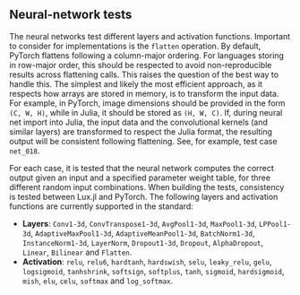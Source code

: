## Neural-network tests

The neural networks test different layers and activation functions. Important to consider for implementations is the `flatten` operation. By default, PyTorch flattens following a column-major ordering. For languages storing in row-major order, this should be respected to avoid non-reproducible results across flattening calls. This raises the question of the best way to handle this. The simplest and likely the most efficient approach, as it respects how arrays are stored in memory, is to transform the input data. For example, in PyTorch, image dimensions should be provided in the form `(C, W, H)`, while in Julia, it should be stored as `(H, W, C)`. If, during neural net import into Julia, the input data and the convolutional kernels (and similar layers) are transformed to respect the Julia format, the resulting output will be consistent following flattening. See, for example, test case `net_018`.

For each case, it is tested that the neural network computes the correct output given an input and a specified parameter weight table, for three different random input combinations. When building the tests, consistency is tested between Lux.jl and PyTorch. The following layers and activation functions are currently supported in the standard:

* **Layers**: `Conv1-3d`, `ConvTranspose1-3d`, `AvgPool1-3d`, `MaxPool1-3d`, `LPPool1-3d`, `AdaptiveMaxPool1-3d`, `AdaptiveMeanPool1-3d`, `BatchNorm1-3d`, `InstanceNorm1-3d`, `LayerNorm`, `Dropout1-3d`, `Dropout`, `AlphaDropout`, `Linear`, `Bilinear` and `Flatten`.
* **Activation**: `relu`, `relu6`, `hardtanh`, `hardswish`, `selu`, `leaky_relu`, `gelu`, `logsigmoid`, `tanhshrink`, `softsign`, `softplus`, `tanh`, `sigmoid`, `hardsigmoid`, `mish`, `elu`, `celu`, `softmax` and `log_softmax`.